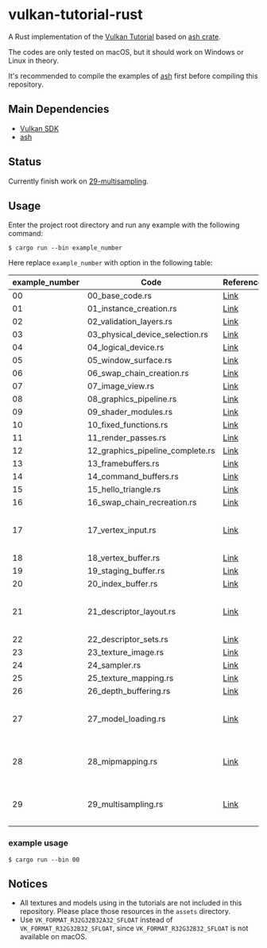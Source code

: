 # vulkan-tutorial-rust

A Rust implementation of the [Vulkan Tutorial](https://vulkan-tutorial.com) based on [ash crate](https://crates.io/crates/ash).

The codes are only tested on macOS, but it should work on Windows or Linux in theory.

It's recommended to compile the examples of [ash](https://github.com/MaikKlein/ash) first before compiling this repository.

## Main Dependencies

- [Vulkan SDK](https://vulkan.lunarg.com/sdk/home)
- [ash](https://github.com/MaikKlein/ash)

## Status

Currently finish work on [29-multisampling](https://vulkan-tutorial.com/Multisampling).

## Usage

Enter the project root directory and run any example with the following command:

```shell
$ cargo run --bin example_number
```

Here replace `example_number` with option in the following table:

| example_number | Code                             | Reference                                                    | Note                                |
| -------------- | -------------------------------- | ------------------------------------------------------------ | ----------------------------------- |
| 00             | 00_base_code.rs                  | [Link](https://vulkan-tutorial.com/Drawing_a_triangle/Setup/Base_code) |                                     |
| 01             | 01_instance_creation.rs          | [Link](https://vulkan-tutorial.com/Drawing_a_triangle/Setup/Instance) |                                     |
| 02             | 02_validation_layers.rs          | [Link](https://vulkan-tutorial.com/Drawing_a_triangle/Setup/Validation_layers) |                                     |
| 03             | 03_physical_device_selection.rs  | [Link](https://vulkan-tutorial.com/Drawing_a_triangle/Setup/Physical_devices_and_queue_families) |                                     |
| 04             | 04_logical_device.rs             | [Link](https://vulkan-tutorial.com/Drawing_a_triangle/Setup/Logical_device_and_queues) |                                     |
| 05             | 05_window_surface.rs             | [Link](https://vulkan-tutorial.com/Drawing_a_triangle/Presentation/Window_surface) |                                     |
| 06             | 06_swap_chain_creation.rs        | [Link](https://vulkan-tutorial.com/Drawing_a_triangle/Presentation/Swap_chain) |                                     |
| 07             | 07_image_view.rs                 | [Link](https://vulkan-tutorial.com/Drawing_a_triangle/Presentation/Image_views) |                                     |
| 08             | 08_graphics_pipeline.rs          | [Link](https://vulkan-tutorial.com/Drawing_a_triangle/Graphics_pipeline_basics) |                                     |
| 09             | 09_shader_modules.rs             | [Link](https://vulkan-tutorial.com/Drawing_a_triangle/Graphics_pipeline_basics/Shader_modules) |                                     |
| 10             | 10_fixed_functions.rs            | [Link](https://vulkan-tutorial.com/Drawing_a_triangle/Graphics_pipeline_basics/Fixed_functions) |                                     |
| 11             | 11_render_passes.rs              | [Link](https://vulkan-tutorial.com/Drawing_a_triangle/Graphics_pipeline_basics/Render_passes) |                                     |
| 12             | 12_graphics_pipeline_complete.rs | [Link](https://vulkan-tutorial.com/Drawing_a_triangle/Graphics_pipeline_basics/Conclusion) |                                     |
| 13             | 13_framebuffers.rs               | [Link](https://vulkan-tutorial.com/Drawing_a_triangle/Drawing/Framebuffers) |                                     |
| 14             | 14_command_buffers.rs            | [Link](https://vulkan-tutorial.com/Drawing_a_triangle/Drawing/Command_buffers) |                                     |
| 15             | 15_hello_triangle.rs             | [Link](https://vulkan-tutorial.com/Drawing_a_triangle/Drawing/Rendering_and_presentation) |                                     |
| 16             | 16_swap_chain_recreation.rs      | [Link](https://vulkan-tutorial.com/Drawing_a_triangle/Swap_chain_recreation) |                                     |
| 17             | 17_vertex_input.rs               | [Link](https://vulkan-tutorial.com/Vertex_buffers/Vertex_input_description) | The Validation Layer will complain. |
| 18             | 18_vertex_buffer.rs              | [Link](https://vulkan-tutorial.com/Vertex_buffers/Vertex_buffer_creation) |                                     |
| 19             | 19_staging_buffer.rs             | [Link](https://vulkan-tutorial.com/Vertex_buffers/Staging_buffer) |                                     |
| 20             | 20_index_buffer.rs               | [Link](https://vulkan-tutorial.com/Vertex_buffers/Index_buffer) |                                     |
| 21             | 21_descriptor_layout.rs          | [Link](https://vulkan-tutorial.com/Uniform_buffers/Descriptor_layout_and_buffer) | The Validation Layer will complain. |
| 22             | 22_descriptor_sets.rs            | [Link](https://vulkan-tutorial.com/Uniform_buffers/Descriptor_pool_and_sets) |                                     |
| 23             | 23_texture_image.rs              | [Link](https://vulkan-tutorial.com/Texture_mapping/Images)   |                                     |
| 24             | 24_sampler.rs                    | [Link](https://vulkan-tutorial.com/Texture_mapping/Image_view_and_sampler) |                                     |
| 25             | 25_texture_mapping.rs            | [Link](https://vulkan-tutorial.com/Texture_mapping/Combined_image_sampler) |                                     |
| 26             | 26_depth_buffering.rs            | [Link](https://vulkan-tutorial.com/Depth_buffering)          |                                     |
| 27             | 27_model_loading.rs              | [Link](https://vulkan-tutorial.com/Loading_models)           | Test this example in release mode.  |
| 28             | 28_mipmapping.rs                 | [Link](https://vulkan-tutorial.com/Generating_Mipmaps)       | Test this example in release mode.  |
| 29             | 29_multisampling.rs              | [Link](https://vulkan-tutorial.com/Multisampling)            | Test this example in release mode.  |

### example usage

```
$ cargo run --bin 00
```

## Notices

- All textures and models using in the tutorials are not included in this repository. Please place those resources in the `assets` directory.
- Use `VK_FORMAT_R32G32B32A32_SFLOAT` instead of `VK_FORMAT_R32G32B32_SFLOAT`, since `VK_FORMAT_R32G32B32_SFLOAT` is not available on macOS.

